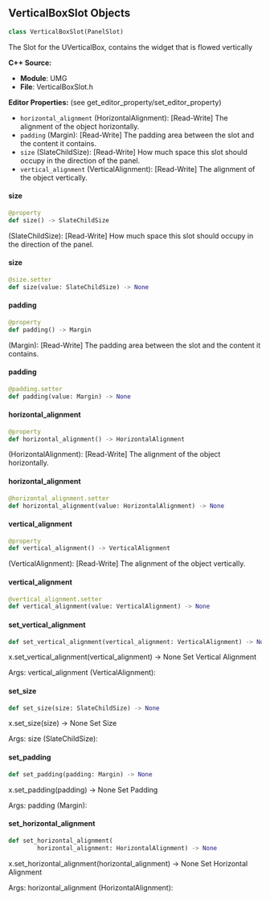 ## VerticalBoxSlot Objects

```python
class VerticalBoxSlot(PanelSlot)
```

The Slot for the UVerticalBox, contains the widget that is flowed vertically

**C++ Source:**

- **Module**: UMG
- **File**: VerticalBoxSlot.h

**Editor Properties:** (see get_editor_property/set_editor_property)

- ``horizontal_alignment`` (HorizontalAlignment):  [Read-Write] The alignment of the object horizontally.
- ``padding`` (Margin):  [Read-Write] The padding area between the slot and the content it contains.
- ``size`` (SlateChildSize):  [Read-Write] How much space this slot should occupy in the direction of the panel.
- ``vertical_alignment`` (VerticalAlignment):  [Read-Write] The alignment of the object vertically.

<a id="unreal.VerticalBoxSlot.size"></a>

#### size

```python
@property
def size() -> SlateChildSize
```

(SlateChildSize):  [Read-Write] How much space this slot should occupy in the direction of the panel.

<a id="unreal.VerticalBoxSlot.size"></a>

#### size

```python
@size.setter
def size(value: SlateChildSize) -> None
```

<a id="unreal.VerticalBoxSlot.padding"></a>

#### padding

```python
@property
def padding() -> Margin
```

(Margin):  [Read-Write] The padding area between the slot and the content it contains.

<a id="unreal.VerticalBoxSlot.padding"></a>

#### padding

```python
@padding.setter
def padding(value: Margin) -> None
```

<a id="unreal.VerticalBoxSlot.horizontal_alignment"></a>

#### horizontal_alignment

```python
@property
def horizontal_alignment() -> HorizontalAlignment
```

(HorizontalAlignment):  [Read-Write] The alignment of the object horizontally.

<a id="unreal.VerticalBoxSlot.horizontal_alignment"></a>

#### horizontal_alignment

```python
@horizontal_alignment.setter
def horizontal_alignment(value: HorizontalAlignment) -> None
```

<a id="unreal.VerticalBoxSlot.vertical_alignment"></a>

#### vertical_alignment

```python
@property
def vertical_alignment() -> VerticalAlignment
```

(VerticalAlignment):  [Read-Write] The alignment of the object vertically.

<a id="unreal.VerticalBoxSlot.vertical_alignment"></a>

#### vertical_alignment

```python
@vertical_alignment.setter
def vertical_alignment(value: VerticalAlignment) -> None
```

<a id="unreal.VerticalBoxSlot.set_vertical_alignment"></a>

#### set_vertical_alignment

```python
def set_vertical_alignment(vertical_alignment: VerticalAlignment) -> None
```

x.set_vertical_alignment(vertical_alignment) -> None
Set Vertical Alignment

Args:
    vertical_alignment (VerticalAlignment):

<a id="unreal.VerticalBoxSlot.set_size"></a>

#### set_size

```python
def set_size(size: SlateChildSize) -> None
```

x.set_size(size) -> None
Set Size

Args:
    size (SlateChildSize):

<a id="unreal.VerticalBoxSlot.set_padding"></a>

#### set_padding

```python
def set_padding(padding: Margin) -> None
```

x.set_padding(padding) -> None
Set Padding

Args:
    padding (Margin):

<a id="unreal.VerticalBoxSlot.set_horizontal_alignment"></a>

#### set_horizontal_alignment

```python
def set_horizontal_alignment(
        horizontal_alignment: HorizontalAlignment) -> None
```

x.set_horizontal_alignment(horizontal_alignment) -> None
Set Horizontal Alignment

Args:
    horizontal_alignment (HorizontalAlignment):

<a id="unreal.Viewport"></a>
